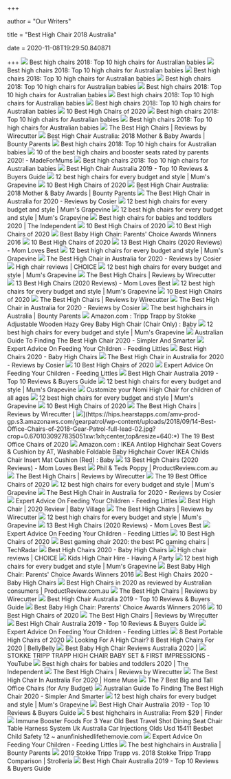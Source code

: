 +++
        
author = "Our Writers"
        
title = "Best High Chair 2018 Australia"
        
date = 2020-11-08T19:29:50.840871
        
+++
[ ![](https://babyology.com.au/wp-content/uploads/2019/03/best-high-chairs-2018.jpg)](https://babyology.com.au/wp-content/uploads/2019/03/best-high-chairs-2018.jpg) Best high chairs 2018: Top 10 high chairs for Australian babies
[ ![](https://cdn.babyology.com.au/wp-content/uploads/2018/11/best-highchairs-2018-2019-006.jpg)](https://cdn.babyology.com.au/wp-content/uploads/2018/11/best-highchairs-2018-2019-006.jpg) Best high chairs 2018: Top 10 high chairs for Australian babies
[ ![](https://cdn.babyology.com.au/wp-content/uploads/2018/11/best-highchairs-2018-2019-005.jpg)](https://cdn.babyology.com.au/wp-content/uploads/2018/11/best-highchairs-2018-2019-005.jpg) Best high chairs 2018: Top 10 high chairs for Australian babies
[ ![](https://cdn.babyology.com.au/wp-content/uploads/2018/11/best-highchairs-2018-2019-001.jpg)](https://cdn.babyology.com.au/wp-content/uploads/2018/11/best-highchairs-2018-2019-001.jpg) Best high chairs 2018: Top 10 high chairs for Australian babies
[ ![](https://cdn.babyology.com.au/wp-content/uploads/2018/11/best-highchairs-2018-2019-002.jpg)](https://cdn.babyology.com.au/wp-content/uploads/2018/11/best-highchairs-2018-2019-002.jpg) Best high chairs 2018: Top 10 high chairs for Australian babies
[ ![](https://cdn.babyology.com.au/wp-content/uploads/2018/11/best-highchairs-2018-2019-009.jpg)](https://cdn.babyology.com.au/wp-content/uploads/2018/11/best-highchairs-2018-2019-009.jpg) Best high chairs 2018: Top 10 high chairs for Australian babies
[ ![](https://cdn.babyology.com.au/wp-content/uploads/2018/11/best-highchairs-2018-2019-008.jpg)](https://cdn.babyology.com.au/wp-content/uploads/2018/11/best-highchairs-2018-2019-008.jpg) Best high chairs 2018: Top 10 high chairs for Australian babies
[ ![](https://res.cloudinary.com/babylist/image/upload/f_auto,q_auto:best,c_scale/v1584597701/Best-of-high-chairs-2020-pin_glxmjb.jpg)](https://res.cloudinary.com/babylist/image/upload/f_auto,q_auto:best,c_scale/v1584597701/Best-of-high-chairs-2020-pin_glxmjb.jpg) 10 Best High Chairs of 2020
[ ![](https://cdn.babyology.com.au/wp-content/uploads/2018/11/best-highchairs-2018-2019-0010.jpg)](https://cdn.babyology.com.au/wp-content/uploads/2018/11/best-highchairs-2018-2019-0010.jpg) Best high chairs 2018: Top 10 high chairs for Australian babies
[ ![](https://cdn.babyology.com.au/wp-content/uploads/2018/11/best-highchairs-2018-2019-007.jpg)](https://cdn.babyology.com.au/wp-content/uploads/2018/11/best-highchairs-2018-2019-007.jpg) Best high chairs 2018: Top 10 high chairs for Australian babies
[ ![](https://cdn.thewirecutter.com/wp-content/uploads/2017/07/high-chairs-2x1-fullres-4207-600x300.jpg)](https://cdn.thewirecutter.com/wp-content/uploads/2017/07/high-chairs-2x1-fullres-4207-600x300.jpg) The Best High Chairs | Reviews by Wirecutter
[ ![](https://dm2lt5affv343.cloudfront.net/bounty/2019/12/13102733/1537406635809_HIGHCHAIRGold.jpg?width=690&mode=crop&anchor=topcenter&quality=75)](https://dm2lt5affv343.cloudfront.net/bounty/2019/12/13102733/1537406635809_HIGHCHAIRGold.jpg?width=690&mode=crop&anchor=topcenter&quality=75) Best High Chair Australia: 2018 Mother & Baby Awards | Bounty Parents
[ ![](https://cdn.babyology.com.au/wp-content/uploads/2018/11/best-highchairs-2018-2019-004.jpg)](https://cdn.babyology.com.au/wp-content/uploads/2018/11/best-highchairs-2018-2019-004.jpg) Best high chairs 2018: Top 10 high chairs for Australian babies
[ ![](https://images.immediate.co.uk/production/volatile/sites/28/2018/03/composite-highchairs-boosters-d8e3857.jpg?quality=90&resize=768,574)](https://images.immediate.co.uk/production/volatile/sites/28/2018/03/composite-highchairs-boosters-d8e3857.jpg?quality=90&resize=768,574) 10 of the best high chairs and booster seats rated by parents 2020! -  MadeForMums
[ ![](https://cdn.babyology.com.au/wp-content/uploads/2018/11/best-highchairs-2018-2019-003.jpg)](https://cdn.babyology.com.au/wp-content/uploads/2018/11/best-highchairs-2018-2019-003.jpg) Best high chairs 2018: Top 10 high chairs for Australian babies
[ ![](https://www.andyspick.com/wp-content/uploads/2017/04/Best-Baby-High-Chair.jpg)](https://www.andyspick.com/wp-content/uploads/2017/04/Best-Baby-High-Chair.jpg) Best High Chair Australia 2019 - Top 10 Reviews & Buyers Guide
[ ![](https://cdn.mumsgrapevine.com.au/site/wp-content/uploads/2020/06/Best-High-Chair_FI_3.jpg)](https://cdn.mumsgrapevine.com.au/site/wp-content/uploads/2020/06/Best-High-Chair_FI_3.jpg) 12 best high chairs for every budget and style | Mum's Grapevine
[ ![](https://images.ctfassets.net/50gzycvace50/10Di9Xumus0hDGokTN7Xr0/acefce2919dc5af2ed26df64e76f70b9/Screen_Shot_2019-01-29_at_12.05.41_PM.png)](https://images.ctfassets.net/50gzycvace50/10Di9Xumus0hDGokTN7Xr0/acefce2919dc5af2ed26df64e76f70b9/Screen_Shot_2019-01-29_at_12.05.41_PM.png) 10 Best High Chairs of 2020
[ ![](https://dm2lt5affv343.cloudfront.net/bounty/2019/12/13102734/1537406671337_HIGHCHAIRSilver.jpg?width=690&mode=crop&anchor=topcenter&quality=75)](https://dm2lt5affv343.cloudfront.net/bounty/2019/12/13102734/1537406671337_HIGHCHAIRSilver.jpg?width=690&mode=crop&anchor=topcenter&quality=75) Best High Chair Australia: 2018 Mother & Baby Awards | Bounty Parents
[ ![](https://assets-global.website-files.com/5d226a64396cc01f6fdbc038/5f88cce5146a2acf17e2d055_The-Best-High-Chair-by-Cosier.jpg)](https://assets-global.website-files.com/5d226a64396cc01f6fdbc038/5f88cce5146a2acf17e2d055_The-Best-High-Chair-by-Cosier.jpg) The Best High Chair in Australia for 2020 - Reviews by Cosier
[ ![](https://cdn.mumsgrapevine.com.au/site/wp-content/uploads/2018/03/Evolu-2-high-chair-FI-360x240.jpg)](https://cdn.mumsgrapevine.com.au/site/wp-content/uploads/2018/03/Evolu-2-high-chair-FI-360x240.jpg) 12 best high chairs for every budget and style | Mum's Grapevine
[ ![](https://cdn.mumsgrapevine.com.au/site/wp-content/uploads/2020/06/Best-High-Chair_FI_2-660x440.jpg)](https://cdn.mumsgrapevine.com.au/site/wp-content/uploads/2020/06/Best-High-Chair_FI_2-660x440.jpg) 12 best high chairs for every budget and style | Mum's Grapevine
[ ![](https://static.independent.co.uk/s3fs-public/thumbnails/image/2020/04/02/17/best-high-chairs-baby-toddler-indybest.jpg?width=982&height=726)](https://static.independent.co.uk/s3fs-public/thumbnails/image/2020/04/02/17/best-high-chairs-baby-toddler-indybest.jpg?width=982&height=726) Best high chairs for babies and toddlers 2020 | The Independent
[ ![](https://images.ctfassets.net/50gzycvace50/7d09ed0033c269584863bb8807f67aec0a013f78a169557b45147524e8b76bf8/a53840f6c59a37e6f6e294ebad46216a/7d09ed0033c269584863bb8807f67aec0a013f78a169557b45147524e8b76bf8.png?fl=progressive&fm=jpg&bg=rgb:f9f9f9&w=620&h=620)](https://images.ctfassets.net/50gzycvace50/7d09ed0033c269584863bb8807f67aec0a013f78a169557b45147524e8b76bf8/a53840f6c59a37e6f6e294ebad46216a/7d09ed0033c269584863bb8807f67aec0a013f78a169557b45147524e8b76bf8.png?fl=progressive&fm=jpg&bg=rgb:f9f9f9&w=620&h=620) 10 Best High Chairs of 2020
[ ![](https://images.ctfassets.net/50gzycvace50/59icNHAUvxJ4dsTTPYox5i/ded83c5793f9fc219f68c06dc0034f26/1_319628_product.png?fl=progressive&fm=jpg&bg=rgb:f9f9f9&w=620&h=620)](https://images.ctfassets.net/50gzycvace50/59icNHAUvxJ4dsTTPYox5i/ded83c5793f9fc219f68c06dc0034f26/1_319628_product.png?fl=progressive&fm=jpg&bg=rgb:f9f9f9&w=620&h=620) 10 Best High Chairs of 2020
[ ![](http://www.smh.com.au/cqstatic/grpw4k/RECOMMENDED-hichair-stokke.jpg)](http://www.smh.com.au/cqstatic/grpw4k/RECOMMENDED-hichair-stokke.jpg) Best Baby High Chair: Parents' Choice Awards Winners 2016
[ ![](https://images.ctfassets.net/50gzycvace50/1xMcZmxWi8yudIF69o2TzA/eca3f9a95006490a19b338b1095936c1/baby-jogger-city-bistro-high-chair-photo.jpg)](https://images.ctfassets.net/50gzycvace50/1xMcZmxWi8yudIF69o2TzA/eca3f9a95006490a19b338b1095936c1/baby-jogger-city-bistro-high-chair-photo.jpg) 10 Best High Chairs of 2020
[ ![](https://m.media-amazon.com/images/I/41eXLZbAKuL.jpg)](https://m.media-amazon.com/images/I/41eXLZbAKuL.jpg) 13 Best High Chairs (2020 Reviews) - Mom Loves Best
[ ![](https://cdn.mumsgrapevine.com.au/site/wp-content/uploads/2020/06/stokke2_750x500-660x440.jpg)](https://cdn.mumsgrapevine.com.au/site/wp-content/uploads/2020/06/stokke2_750x500-660x440.jpg) 12 best high chairs for every budget and style | Mum's Grapevine
[ ![](https://assets-global.website-files.com/5d226a64396cc01f6fdbc038/5f88cac63ea1b91bb00261de_antilop-highchair-with-tray-inline.jpg)](https://assets-global.website-files.com/5d226a64396cc01f6fdbc038/5f88cac63ea1b91bb00261de_antilop-highchair-with-tray-inline.jpg) The Best High Chair in Australia for 2020 - Reviews by Cosier
[ ![](https://pdbimg.choice.com.au/4baby-icon-2-in-1-ea11945-highchair_1_thumbnail.JPG)](https://pdbimg.choice.com.au/4baby-icon-2-in-1-ea11945-highchair_1_thumbnail.JPG) High chair reviews | CHOICE
[ ![](https://cdn.mumsgrapevine.com.au/site/wp-content/uploads/2020/06/Childhome_750x500-660x440.jpg)](https://cdn.mumsgrapevine.com.au/site/wp-content/uploads/2020/06/Childhome_750x500-660x440.jpg) 12 best high chairs for every budget and style | Mum's Grapevine
[ ![](https://cdn.thewirecutter.com/wp-content/uploads/2017/07/high-chairs-lowres-4229.jpg)](https://cdn.thewirecutter.com/wp-content/uploads/2017/07/high-chairs-lowres-4229.jpg) The Best High Chairs | Reviews by Wirecutter
[ ![](https://m.media-amazon.com/images/I/41aIwacSGpL.jpg)](https://m.media-amazon.com/images/I/41aIwacSGpL.jpg) 13 Best High Chairs (2020 Reviews) - Mom Loves Best
[ ![](https://cdn.mumsgrapevine.com.au/site/wp-content/uploads/2020/06/childcare360_2_750x500-660x440.jpg)](https://cdn.mumsgrapevine.com.au/site/wp-content/uploads/2020/06/childcare360_2_750x500-660x440.jpg) 12 best high chairs for every budget and style | Mum's Grapevine
[ ![](https://i.ytimg.com/vi/Y5E8sESEn80/maxresdefault.jpg)](https://i.ytimg.com/vi/Y5E8sESEn80/maxresdefault.jpg) 10 Best High Chairs of 2020
[ ![](https://d1b5h9psu9yexj.cloudfront.net/19980/BabyBj--rn-High-Chair_20180214-151900_full.jpg)](https://d1b5h9psu9yexj.cloudfront.net/19980/BabyBj--rn-High-Chair_20180214-151900_full.jpg) The Best High Chairs | Reviews by Wirecutter
[ ![](https://assets-global.website-files.com/5d226a64396cc01f6fdbc038/5f88c2617f879e7e5987f8b0_Stokke%20Tripp%20Trapp-square.jpg)](https://assets-global.website-files.com/5d226a64396cc01f6fdbc038/5f88c2617f879e7e5987f8b0_Stokke%20Tripp%20Trapp-square.jpg) The Best High Chair in Australia for 2020 - Reviews by Cosier
[ ![](https://dm2lt5affv343.cloudfront.net/bounty/2019/12/13102143/1505103665446_MB-Awards-HighChair-Bronze.jpg?width=690&mode=crop&anchor=topcenter&quality=75)](https://dm2lt5affv343.cloudfront.net/bounty/2019/12/13102143/1505103665446_MB-Awards-HighChair-Bronze.jpg?width=690&mode=crop&anchor=topcenter&quality=75) The best highchairs in Australia | Bounty Parents
[ ![](https://images-na.ssl-images-amazon.com/images/I/61dCCM2zi2L._SL1500_.jpg)](https://images-na.ssl-images-amazon.com/images/I/61dCCM2zi2L._SL1500_.jpg) Amazon.com : Tripp Trapp by Stokke Adjustable Wooden Hazy Grey Baby High  Chair (Chair Only) : Baby
[ ![](https://cdn.mumsgrapevine.com.au/site/wp-content/uploads/2020/06/High-Chairs-PIN.jpg)](https://cdn.mumsgrapevine.com.au/site/wp-content/uploads/2020/06/High-Chairs-PIN.jpg) 12 best high chairs for every budget and style | Mum's Grapevine
[ ![](https://simplerandsmarter.com.au/wp-content/uploads/2017/09/top-high-chairs-copy.png)](https://simplerandsmarter.com.au/wp-content/uploads/2017/09/top-high-chairs-copy.png) Australian Guide To Finding The Best High Chair 2020 - Simpler And Smarter
[ ![](http://www.feedinglittles.com/uploads/4/8/5/9/48592227/copy-of-copy-of-5-spoon-feeding-mistakes-most-parents-make-3_orig.png)](http://www.feedinglittles.com/uploads/4/8/5/9/48592227/copy-of-copy-of-5-spoon-feeding-mistakes-most-parents-make-3_orig.png) Expert Advice On Feeding Your Children - Feeding Littles
[ ![](http://images.agoramedia.com/wte3.0/gcms/Best-High-Chairs-2020-722x406.jpg?width=414)](http://images.agoramedia.com/wte3.0/gcms/Best-High-Chairs-2020-722x406.jpg?width=414) Best High Chairs 2020 - Baby High Chairs
[ ![](https://assets-global.website-files.com/5d226a64396cc01f6fdbc038/5f88ca405f9be965720732c0_Star%20Kidz%20Bimberi-square.jpg)](https://assets-global.website-files.com/5d226a64396cc01f6fdbc038/5f88ca405f9be965720732c0_Star%20Kidz%20Bimberi-square.jpg) The Best High Chair in Australia for 2020 - Reviews by Cosier
[ ![](https://images.ctfassets.net/50gzycvace50/d13d2104d639c358bbd4b769e66c6b1ad06c62bea3b41a93ae934b528cc5c7c2/6bf1ee68044409d5a443a68d0930b97e/d13d2104d639c358bbd4b769e66c6b1ad06c62bea3b41a93ae934b528cc5c7c2.png?fl=progressive&fm=jpg&bg=rgb:f9f9f9&w=620&h=620)](https://images.ctfassets.net/50gzycvace50/d13d2104d639c358bbd4b769e66c6b1ad06c62bea3b41a93ae934b528cc5c7c2/6bf1ee68044409d5a443a68d0930b97e/d13d2104d639c358bbd4b769e66c6b1ad06c62bea3b41a93ae934b528cc5c7c2.png?fl=progressive&fm=jpg&bg=rgb:f9f9f9&w=620&h=620) 10 Best High Chairs of 2020
[ ![](http://www.feedinglittles.com/uploads/4/8/5/9/48592227/img-9791_orig.jpg)](http://www.feedinglittles.com/uploads/4/8/5/9/48592227/img-9791_orig.jpg) Expert Advice On Feeding Your Children - Feeding Littles
[ ![](https://bestaussiereviews.com/wp-content/uploads/2018/05/Hero_HighChairs.jpg)](https://bestaussiereviews.com/wp-content/uploads/2018/05/Hero_HighChairs.jpg) Best High Chair Australia 2019 - Top 10 Reviews & Buyers Guide
[ ![](https://cdn.mumsgrapevine.com.au/site/wp-content/uploads/2020/06/redsbaby_750x500-660x440.jpg)](https://cdn.mumsgrapevine.com.au/site/wp-content/uploads/2020/06/redsbaby_750x500-660x440.jpg) 12 best high chairs for every budget and style | Mum's Grapevine
[ ![](http://evomove.com/media/228653/nomi_awards.jpg)](http://evomove.com/media/228653/nomi_awards.jpg) Customize your Nomi High Chair for children of all ages
[ ![](https://cdn.mumsgrapevine.com.au/site/wp-content/uploads/2020/06/IKEA_antilop2_750x500-660x440.jpg)](https://cdn.mumsgrapevine.com.au/site/wp-content/uploads/2020/06/IKEA_antilop2_750x500-660x440.jpg) 12 best high chairs for every budget and style | Mum's Grapevine
[ ![](https://images.ctfassets.net/50gzycvace50/1PAo4Q60o8eIKkSOuY262A/95db50d52b659c509e95c33df1950e78/fisher-price-spacesaver-high-chair-photo.jpg)](https://images.ctfassets.net/50gzycvace50/1PAo4Q60o8eIKkSOuY262A/95db50d52b659c509e95c33df1950e78/fisher-price-spacesaver-high-chair-photo.jpg) 10 Best High Chairs of 2020
[ ![](https://cdn.thewirecutter.com/wp-content/uploads/2017/07/high-chairs-lowres-4160.jpg)](https://cdn.thewirecutter.com/wp-content/uploads/2017/07/high-chairs-lowres-4160.jpg) The Best High Chairs | Reviews by Wirecutter
[ ![](https://hips.hearstapps.com/amv-prod-gp.s3.amazonaws.com/gearpatrol/wp-content/uploads/2018/09/14-Best-Office-Chairs-of-2018-Gear-Patrol-full-lead-02.jpg?crop=0.6701030927835051xw:1xh;center,top&resize=640:*)](https://hips.hearstapps.com/amv-prod-gp.s3.amazonaws.com/gearpatrol/wp-content/uploads/2018/09/14-Best-Office-Chairs-of-2018-Gear-Patrol-full-lead-02.jpg?crop=0.6701030927835051xw:1xh;center,top&resize=640:*) The 19 Best Office Chairs of 2020
[ ![](https://images-na.ssl-images-amazon.com/images/I/51Ob3%2BY3ovL._SL1000_.jpg)](https://images-na.ssl-images-amazon.com/images/I/51Ob3%2BY3ovL._SL1000_.jpg) Amazon.com : IKEA Antilop Highchair Seat Covers & Cushion by AT, Washable  Foldable Baby Highchair Cover IKEA Childs Chair Insert Mat Cushion (Red) :  Baby
[ ![](https://m.media-amazon.com/images/I/41MJ3lZF3wL.jpg)](https://m.media-amazon.com/images/I/41MJ3lZF3wL.jpg) 13 Best High Chairs (2020 Reviews) - Mom Loves Best
[ ![](https://cdn.productreview.com.au/resize/listing-picture/68aebf0c-b207-330c-a134-54175d0cd5b3?width=1200&height=630&v=2)](https://cdn.productreview.com.au/resize/listing-picture/68aebf0c-b207-330c-a134-54175d0cd5b3?width=1200&height=630&v=2) Phil & Teds Poppy | ProductReview.com.au
[ ![](https://cdn.thewirecutter.com/wp-content/uploads/2017/07/high-chairs-lowres-3854.jpg)](https://cdn.thewirecutter.com/wp-content/uploads/2017/07/high-chairs-lowres-3854.jpg) The Best High Chairs | Reviews by Wirecutter
[ ![](https://hips.hearstapps.com/amv-prod-gp.s3.amazonaws.com/gearpatrol/wp-content/uploads/2018/09/14-Best-Office-Chairs-of-2018-Gear-Patrol-feature.jpg)](https://hips.hearstapps.com/amv-prod-gp.s3.amazonaws.com/gearpatrol/wp-content/uploads/2018/09/14-Best-Office-Chairs-of-2018-Gear-Patrol-feature.jpg) The 19 Best Office Chairs of 2020
[ ![](https://cdn.mumsgrapevine.com.au/site/wp-content/uploads/2020/06/nuna_zaaz_750x500-660x440.jpg)](https://cdn.mumsgrapevine.com.au/site/wp-content/uploads/2020/06/nuna_zaaz_750x500-660x440.jpg) 12 best high chairs for every budget and style | Mum's Grapevine
[ ![](https://assets-global.website-files.com/5d226a64396cc01f6fdbc038/5f88c26eb8cd04306dd87d77_Stokke%20Tripp%20Trapp-inline.jpg)](https://assets-global.website-files.com/5d226a64396cc01f6fdbc038/5f88c26eb8cd04306dd87d77_Stokke%20Tripp%20Trapp-inline.jpg) The Best High Chair in Australia for 2020 - Reviews by Cosier
[ ![](http://www.feedinglittles.com/uploads/4/8/5/9/48592227/44863262-10156974533688958-7294274191522529280-o_orig.jpg)](http://www.feedinglittles.com/uploads/4/8/5/9/48592227/44863262-10156974533688958-7294274191522529280-o_orig.jpg) Expert Advice On Feeding Your Children - Feeding Littles
[ ![](https://www.babyvillage.com.au/BabyVillage/media/BabyVillageLibrary/Blog%20Articles/Blog%20Tile%20Images/BabyJogger_Bistro_Final.jpg?ext=.jpg)](https://www.babyvillage.com.au/BabyVillage/media/BabyVillageLibrary/Blog%20Articles/Blog%20Tile%20Images/BabyJogger_Bistro_Final.jpg?ext=.jpg) Best High Chair | 2020 Review | Baby Village
[ ![](https://cdn.thewirecutter.com/wp-content/uploads/2017/07/high-chairs-lowres-3901.jpg)](https://cdn.thewirecutter.com/wp-content/uploads/2017/07/high-chairs-lowres-3901.jpg) The Best High Chairs | Reviews by Wirecutter
[ ![](https://cdn.mumsgrapevine.com.au/site/wp-content/uploads/2020/06/iCandyMi_750x500-660x440.jpg)](https://cdn.mumsgrapevine.com.au/site/wp-content/uploads/2020/06/iCandyMi_750x500-660x440.jpg) 12 best high chairs for every budget and style | Mum's Grapevine
[ ![](https://m.media-amazon.com/images/I/310SRTon0RL.jpg)](https://m.media-amazon.com/images/I/310SRTon0RL.jpg) 13 Best High Chairs (2020 Reviews) - Mom Loves Best
[ ![](http://www.feedinglittles.com/uploads/4/8/5/9/48592227/img-0232_orig.jpeg)](http://www.feedinglittles.com/uploads/4/8/5/9/48592227/img-0232_orig.jpeg) Expert Advice On Feeding Your Children - Feeding Littles
[ ![](https://i.ytimg.com/vi/dz0rOr8Gmng/hqdefault.jpg)](https://i.ytimg.com/vi/dz0rOr8Gmng/hqdefault.jpg) 10 Best High Chairs of 2020
[ ![](https://cdn.mos.cms.futurecdn.net/8uyuPRKS2svHBhMZkZYkFg.jpg)](https://cdn.mos.cms.futurecdn.net/8uyuPRKS2svHBhMZkZYkFg.jpg) Best gaming chair 2020: the best PC gaming chairs | TechRadar
[ ![](https://images.agoramedia.com/wte3.0/gcms/Oribel-Cocoon-3-Stage-Easy-Clean.jpg)](https://images.agoramedia.com/wte3.0/gcms/Oribel-Cocoon-3-Stage-Easy-Clean.jpg) Best High Chairs 2020 - Baby High Chairs
[ ![](https://pdbimg.choice.com.au/steelcraft-matisse-hi-lo-high-chair_1_thumbnail.JPG)](https://pdbimg.choice.com.au/steelcraft-matisse-hi-lo-high-chair_1_thumbnail.JPG) High chair reviews | CHOICE
[ ![](https://www.havingaparty.net.au/wp-content/uploads/2018/12/Kids-High-Chair-Hire.jpg)](https://www.havingaparty.net.au/wp-content/uploads/2018/12/Kids-High-Chair-Hire.jpg) Kids High Chair Hire - Having A Party
[ ![](https://cdn.mumsgrapevine.com.au/site/wp-content/uploads/2020/06/PhilTed_poppy_750x500-660x440.jpg)](https://cdn.mumsgrapevine.com.au/site/wp-content/uploads/2020/06/PhilTed_poppy_750x500-660x440.jpg) 12 best high chairs for every budget and style | Mum's Grapevine
[ ![](http://www.smh.com.au/cqstatic/grpw4j/WINNER-hichair-ikea.jpg)](http://www.smh.com.au/cqstatic/grpw4j/WINNER-hichair-ikea.jpg) Best Baby High Chair: Parents' Choice Awards Winners 2016
[ ![](https://images.agoramedia.com/wte3.0/gcms/Bloom-Fresco-Contempoarary-High-Chair-Frame-Only.jpg)](https://images.agoramedia.com/wte3.0/gcms/Bloom-Fresco-Contempoarary-High-Chair-Frame-Only.jpg) Best High Chairs 2020 - Baby High Chairs
[ ![](https://cdn.productreview.com.au/resize/listing-picture/c9455be0-415c-4207-9b1b-2bc8fd8e9a4d?width=170&height=170&v=2)](https://cdn.productreview.com.au/resize/listing-picture/c9455be0-415c-4207-9b1b-2bc8fd8e9a4d?width=170&height=170&v=2) Best High Chairs in 2020 as reviewed by Australian consumers |  ProductReview.com.au
[ ![](https://cdn.thewirecutter.com/wp-content/uploads/2017/07/high-chairs-lowres-3962.jpg)](https://cdn.thewirecutter.com/wp-content/uploads/2017/07/high-chairs-lowres-3962.jpg) The Best High Chairs | Reviews by Wirecutter
[ ![](https://images-fe.ssl-images-amazon.com/images/I/41XIhAVQzhL.jpg)](https://images-fe.ssl-images-amazon.com/images/I/41XIhAVQzhL.jpg) Best High Chair Australia 2019 - Top 10 Reviews & Buyers Guide
[ ![](http://www.essentialbaby.com.au/content/dam/images/g/r/p/w/a/e/image.related.articleLeadwide.620x349.grpitg.png/1475128474420.jpg)](http://www.essentialbaby.com.au/content/dam/images/g/r/p/w/a/e/image.related.articleLeadwide.620x349.grpitg.png/1475128474420.jpg) Best Baby High Chair: Parents' Choice Awards Winners 2016
[ ![](https://images.ctfassets.net/50gzycvace50/e4272006301118c398306a52b402a810e6aab75fa025cd1d73c85c8cb07e0e3c/d010123be3f325f8232b8120594f8271/e4272006301118c398306a52b402a810e6aab75fa025cd1d73c85c8cb07e0e3c.png?fl=progressive&fm=jpg&bg=rgb:f9f9f9&w=620&h=620)](https://images.ctfassets.net/50gzycvace50/e4272006301118c398306a52b402a810e6aab75fa025cd1d73c85c8cb07e0e3c/d010123be3f325f8232b8120594f8271/e4272006301118c398306a52b402a810e6aab75fa025cd1d73c85c8cb07e0e3c.png?fl=progressive&fm=jpg&bg=rgb:f9f9f9&w=620&h=620) 10 Best High Chairs of 2020
[ ![](https://d1b5h9psu9yexj.cloudfront.net/19982/Fisher-Price-Healthy-Care-Deluxe-Booster-Seat_20180319-165332_full.jpg)](https://d1b5h9psu9yexj.cloudfront.net/19982/Fisher-Price-Healthy-Care-Deluxe-Booster-Seat_20180319-165332_full.jpg) The Best High Chairs | Reviews by Wirecutter
[ ![](https://images-na.ssl-images-amazon.com/images/I/81-bbRiWU2L._SL1500_.jpg)](https://images-na.ssl-images-amazon.com/images/I/81-bbRiWU2L._SL1500_.jpg) Best High Chair Australia 2019 - Top 10 Reviews & Buyers Guide
[ ![](http://www.feedinglittles.com/uploads/4/8/5/9/48592227/img-6017_orig.jpg)](http://www.feedinglittles.com/uploads/4/8/5/9/48592227/img-6017_orig.jpg) Expert Advice On Feeding Your Children - Feeding Littles
[ ![](https://res.cloudinary.com/babylist/image/upload/f_auto,q_auto:best,c_scale,w_768/v1550180463/Portable__high_chair_guide_header_c1gxv3.jpg)](https://res.cloudinary.com/babylist/image/upload/f_auto,q_auto:best,c_scale,w_768/v1550180463/Portable__high_chair_guide_header_c1gxv3.jpg) 8 Best Portable High Chairs of 2020
[ ![](https://www.bellybelly.com.au/wp-content/uploads/2020/01/best-high-chair-2020.jpg)](https://www.bellybelly.com.au/wp-content/uploads/2020/01/best-high-chair-2020.jpg) Looking For A High Chair? 8 Best High Chairs For 2020 | BellyBelly
[ ![](https://simplymumma.com.au/wp-content/uploads/2020/04/Baby-on-Chair.jpg)](https://simplymumma.com.au/wp-content/uploads/2020/04/Baby-on-Chair.jpg) Best Baby High Chair Reviews Australia 2020 | 
[ ![](https://i.ytimg.com/vi/q2TVXBya5Ok/maxresdefault.jpg)](https://i.ytimg.com/vi/q2TVXBya5Ok/maxresdefault.jpg) STOKKE TRIPP TRAPP HIGH CHAIR BABY SET & FIRST IMPRESSIONS - YouTube
[ ![](https://static.independent.co.uk/s3fs-public/thumbnails/image/2020/04/02/16/graco-swift-fold-high-chair.jpg?width=982&height=726)](https://static.independent.co.uk/s3fs-public/thumbnails/image/2020/04/02/16/graco-swift-fold-high-chair.jpg?width=982&height=726) Best high chairs for babies and toddlers 2020 | The Independent
[ ![](https://cdn.thewirecutter.com/wp-content/uploads/2017/07/high-chairs-lowres-4228.jpg)](https://cdn.thewirecutter.com/wp-content/uploads/2017/07/high-chairs-lowres-4228.jpg) The Best High Chairs | Reviews by Wirecutter
[ ![](https://homemuse.com.au/wp-content/uploads/2020/07/Star-Kidz-Bimberi-Multi-functional-High-Chair.jpg)](https://homemuse.com.au/wp-content/uploads/2020/07/Star-Kidz-Bimberi-Multi-functional-High-Chair.jpg) The Best High Chair In Australia For 2020 | Home Muse
[ ![](https://techguided.com/wp-content/uploads/2018/08/best-big-and-tall-office-chairs.jpg)](https://techguided.com/wp-content/uploads/2018/08/best-big-and-tall-office-chairs.jpg) The 7 Best Big and Tall Office Chairs (for Any Budget)
[ ![](https://simplerandsmarter.com.au/wp-content/uploads/2020/02/CHILDCARE-360-High-Chair.jpg)](https://simplerandsmarter.com.au/wp-content/uploads/2020/02/CHILDCARE-360-High-Chair.jpg) Australian Guide To Finding The Best High Chair 2020 - Simpler And Smarter
[ ![](https://cdn.mumsgrapevine.com.au/site/wp-content/uploads/2020/06/leander_750x500-660x440.jpg)](https://cdn.mumsgrapevine.com.au/site/wp-content/uploads/2020/06/leander_750x500-660x440.jpg) 12 best high chairs for every budget and style | Mum's Grapevine
[ ![](https://images-na.ssl-images-amazon.com/images/I/71FpMuoVZOL._SL1500_.jpg)](https://images-na.ssl-images-amazon.com/images/I/71FpMuoVZOL._SL1500_.jpg) Best High Chair Australia 2019 - Top 10 Reviews & Buyers Guide
[ ![](https://dvh1deh6tagwk.cloudfront.net/finder-au/wp-uploads/2019/07/philandtedshighchair_ebay_450x450.jpg)](https://dvh1deh6tagwk.cloudfront.net/finder-au/wp-uploads/2019/07/philandtedshighchair_ebay_450x450.jpg) 5 best highchairs in Australia: From $29 | Finder
[ ![](https://www.anunfinishedlifethemovie.com/b/2020/07/booster-seat-for-3-year-old-australia-best-high-back-chair-car-portable-uk-harness-immune-foods-dining-table-2018-changbvss-0-baby-adjustable-foldable-kids.jpg)](https://www.anunfinishedlifethemovie.com/b/2020/07/booster-seat-for-3-year-old-australia-best-high-back-chair-car-portable-uk-harness-immune-foods-dining-table-2018-changbvss-0-baby-adjustable-foldable-kids.jpg) Immune Booster Foods For 3 Year Old Best Travel Shot Dining Seat Chair  Table Harness System Uk Australia Car Injections Olds Usd 15411 Besbet  Child Safety 12 ~ anunfinishedlifethemovie.com
[ ![](http://www.feedinglittles.com/uploads/4/8/5/9/48592227/img-9793_orig.jpg)](http://www.feedinglittles.com/uploads/4/8/5/9/48592227/img-9793_orig.jpg) Expert Advice On Feeding Your Children - Feeding Littles
[ ![](https://dm2lt5affv343.cloudfront.net/bounty/2019/12/13102133/1505103598357_MB-Awards-HighChair-Silver.jpg?width=690&mode=crop&anchor=topcenter&quality=75)](https://dm2lt5affv343.cloudfront.net/bounty/2019/12/13102133/1505103598357_MB-Awards-HighChair-Silver.jpg?width=690&mode=crop&anchor=topcenter&quality=75) The best highchairs in Australia | Bounty Parents
[ ![](https://cdn.shopify.com/s/files/1/1149/0150/files/Comparison_blog_posts_2_3c4578c0-7ebe-488c-a9ad-7133e2ecbd74_1024x1024.png?v=1544133572)](https://cdn.shopify.com/s/files/1/1149/0150/files/Comparison_blog_posts_2_3c4578c0-7ebe-488c-a9ad-7133e2ecbd74_1024x1024.png?v=1544133572) 2019 Stokke Tripp Trapp vs. 2018 Stokke Tripp Trapp Comparison | Strolleria
[ ![](https://images-na.ssl-images-amazon.com/images/I/81edMKMxdpL._SL1500_.jpg)](https://images-na.ssl-images-amazon.com/images/I/81edMKMxdpL._SL1500_.jpg) Best High Chair Australia 2019 - Top 10 Reviews & Buyers Guide
